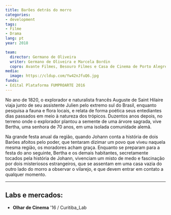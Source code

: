 ```yaml
---
title: Barões detrás do morro
categories:
- development
tags:
- Filme
- Drama
lang: pt
year: 2018

team:
  director: Germano de Oliveira
  writer: Germano de Oliveira e Marcela Bordin
  copro: Avante Filmes, Besouro Filmes e Casa de Cinema de Porto Alegre
media:
  image: https://cldup.com/Yw42nJfuQ6.jpg
funds:
- Edital Plataforma FUMPROARTE 2016
---
```


No ano de 1820, o explorador e naturalista francês Auguste de Saint Hilaire viaja junto de seu assistente Julien pelo extremo sul do Brasil, enquanto pesquisa a fauna e flora locais, e relata de forma poética seus entediantes dias passados em meio à natureza dos trópicos. Duzentos anos depois, no terreno onde o explorador plantou a semente de uma árvore sagrada, vive Bertha, uma senhora de 70 anos, em uma isolada comunidade alemã.

Na grande festa anual da região, quando Johann conta a história de dois Barões afoitos pelo poder, que tentaram dizimar um povo que viveu naquela mesma região, os moradores acham graça. Enquanto se preparam para a festa do ano seguinte, Bertha e os demais habitantes, secretamente tocados pela história de Johann, vivenciam um misto de medo e fascinação por dois misteriosos estrangeiros, que se assentam em uma casa vazia do outro lado do morro a observar o vilarejo, e que devem entrar em contato a qualquer momento.

---

## Labs e mercados:

* **Olhar de Cinema** '16 / Curitiba_Lab
